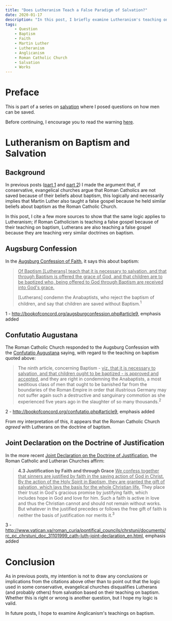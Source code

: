 ```yaml
---
title: "Does Lutheranism Teach a False Paradigm of Salvation?"
date: 2020-01-17
description: "In this post, I briefly examine Lutheranism's teaching on baptism."
tags:
    - Question
    - Baptism
    - Faith
    - Martin Luther
    - Lutheranism
    - Anglicanism
    - Roman Catholic Church
    - Salvation
    - Works
---
```


# Preface

This is part of a series on [salvation](https://bible.hightower.space/tags/salvation/) where I posed questions on how men can be saved.

Before continuing, I encourage you to read the warning [here](/posts/2020-warning/).

# Lutheranism on Baptism and Salvation

## Background

In previous posts ([part 1](/posts/martin-luther-false-paradigm-of-salvation/) and [part 2](/posts/martin-luther-false-paradigm-of-salvation-2/)) I made the argument that, if conservative, evangelical churches argue that Roman Catholics are not saved because of their beliefs about baptism, this logically and necessarily implies that Martin Luther also taught a false gospel because he held similar beliefs about baptism as the Roman Catholic Church.

In this post, I cite a few more sources to show that the same logic applies to Lutheranism; if Roman Catholicism is teaching a false gospel because of their teaching on baptism, Lutherans are also teaching a false gospel because they are teaching very similar doctrines on baptism.

## Augsburg Confession

In the [Augsburg Confession of Faith](https://en.wikipedia.org/wiki/Augsburg_Confession), it says this about baptism:

> <u>Of Baptism [Lutherans] teach that it is necessary to salvation, and that through Baptism is offered the grace of God, and that children are to be baptized who, being offered to God through Baptism are received into God's grace.</u>
> 
> [Lutherans] condemn the Anabaptists, who reject the baptism of children, and say that children are saved without Baptism.<sup>1</sup>

<aside class="marginnote">
  <span class="noteNumber">1</span> - <a href="http://bookofconcord.org/augsburgconfession.php#article9" target="_blank">http://bookofconcord.org/augsburgconfession.php#article9</a>, emphasis added
</aside>

## Confutatio Augustana

The Roman Catholic Church responded to the Augsburg Confession with the [Confutatio Augustana](https://en.wikipedia.org/wiki/Confutatio_Augustana) saying, with regard to the teaching on baptism quoted above:

> The ninth article, concerning Baptism - <u>viz. that it is necessary to salvation, and that children ought to be baptized - is approved and accepted</u>, and they are right in condemning the Anabaptists, a most seditious class of men that ought to be banished far from the boundaries of the Roman Empire in order that illustrious Germany may not suffer again such a destructive and sanguinary commotion as she experienced five years ago in the slaughter of so many thousands.<sup>2</sup>

<aside class="marginnote">
  <span class="noteNumber">2</span> - <a href="http://bookofconcord.org/confutatio.php#article9" target="_blank">http://bookofconcord.org/confutatio.php#article9</a>, emphasis added
</aside>

From my interpretation of this, it appears that the Roman Catholic Church *agreed* with Lutherans on the doctrine of baptism.

## Joint Declaration on the Doctrine of Justification

In the more recent [Joint Declaration on the Doctrine of Justification](https://en.wikipedia.org/wiki/Joint_Declaration_on_the_Doctrine_of_Justification), the Roman Catholic and Lutheran Churches affirm:

> <b>4.3 Justification by Faith and through Grace</b> <u>We confess together that sinners are justified by faith in the saving action of God in Christ. By the action of the Holy Spirit in Baptism, they are granted the gift of salvation, which lays the basis for the whole Christian life.</u> They place their trust in God's gracious promise by justifying faith, which includes hope in God and love for him. Such a faith is active in love and thus the Christian cannot and should not remain without works. But whatever in the justified precedes or follows the free gift of faith is neither the basis of justification nor merits it.<sup>3</sup>

<aside class="marginnote">
  <span class="noteNumber">3</span> - <a href="http://www.vatican.va/roman_curia/pontifical_councils/chrstuni/documents/rc_pc_chrstuni_doc_31101999_cath-luth-joint-declaration_en.html" target="_blank">http://www.vatican.va/roman_curia/pontifical_councils/chrstuni/documents/rc_pc_chrstuni_doc_31101999_cath-luth-joint-declaration_en.html</a>, emphasis added
</aside>

# Conclusion

As in previous posts, my intention is not to draw any conclusions or implications from the citations above other than to point out that the logic used in some conservative, evangelical churches disqualifies Lutherans (and probably others) from salvation based on their teaching on baptism. Whether this is right or wrong is another question, but I hope my logic is valid.

In future posts, I hope to examine Anglicanism's teachings on baptism.
